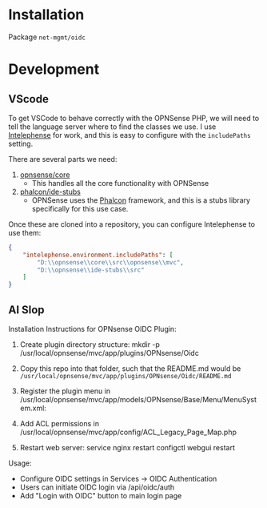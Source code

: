# Installation

Package `net-mgmt/oidc`

# Development
## VScode
To get VSCode to behave correctly with the OPNSense PHP, we will need to tell the language server where to find the classes we use.
I use [Intelephense](https://intelephense.com/) for work, and this is easy to configure with the `includePaths` setting. 

There are several parts we need:
1. [opnsense/core](https://github.com/opnsense/core)
   - This handles all the core functionality with OPNSense
2. [phalcon/ide-stubs](https://github.com/phalcon/ide-stubs)
   - OPNSense uses the [Phalcon](https://docs.phalcon.io/3.4/introduction/) framework, and this is a stubs library specifically for this use case. 

Once these are cloned into a repository, you can configure Intelephense to use them:
```json
{
    "intelephense.environment.includePaths": [
        "D:\\opnsense\\core\\src\\opnsense\\mvc",
        "D:\\opnsense\\ide-stubs\\src"
    ]
}
```


## AI Slop
Installation Instructions for OPNsense OIDC Plugin:

1. Create plugin directory structure:
   mkdir -p /usr/local/opnsense/mvc/app/plugins/OPNsense/Oidc

2. Copy this repo into that folder, such that the README.md would be `/usr/local/opnsense/mvc/app/plugins/OPNsense/Oidc/README.md`

3. Register the plugin menu in /usr/local/opnsense/mvc/app/models/OPNsense/Base/Menu/MenuSystem.xml:
   <Services>
       <OIDC VisibleName="OIDC Authentication" url="/ui/oidc/"/>
   </Services>

4. Add ACL permissions in /usr/local/opnsense/mvc/app/config/ACL_Legacy_Page_Map.php

5. Restart web server:
   service nginx restart
   configctl webgui restart

Usage:
- Configure OIDC settings in Services -> OIDC Authentication
- Users can initiate OIDC login via /api/oidc/auth
- Add "Login with OIDC" button to main login page
